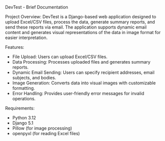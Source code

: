DevTest - Brief Documentation

Project Overview:
DevTest is a Django-based web application designed to upload Excel/CSV files, process the data, generate summary reports, and send these reports via email. The application supports dynamic email content and generates visual representations of the data in image format for easier interpretation.

Features:
- File Upload: Users can upload Excel/CSV files.
- Data Processing: Processes uploaded files and generates summary reports.
- Dynamic Email Sending: Users can specify recipient addresses, email subjects, and bodies.
- Image Generation: Converts data into visual images with customizable formatting.
- Error Handling: Provides user-friendly error messages for invalid operations.

Requirements:
- Python 3.12
- Django 5.1
- Pillow (for image processing)
- openpyxl (for reading Excel files)
